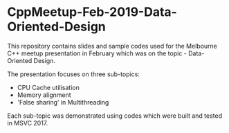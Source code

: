 # CppMeetup-Feb-2019-Data-Oriented-Design

This repository contains slides and sample codes used for the Melbourne C++ meetup presentation in February which was on the topic - Data-Oriented Design.

The presentation focuses on three sub-topics:
* CPU Cache utilisation
* Memory alignment
* 'False sharing' in Multithreading

Each sub-topic was demonstrated using codes which were built and tested in MSVC 2017.



